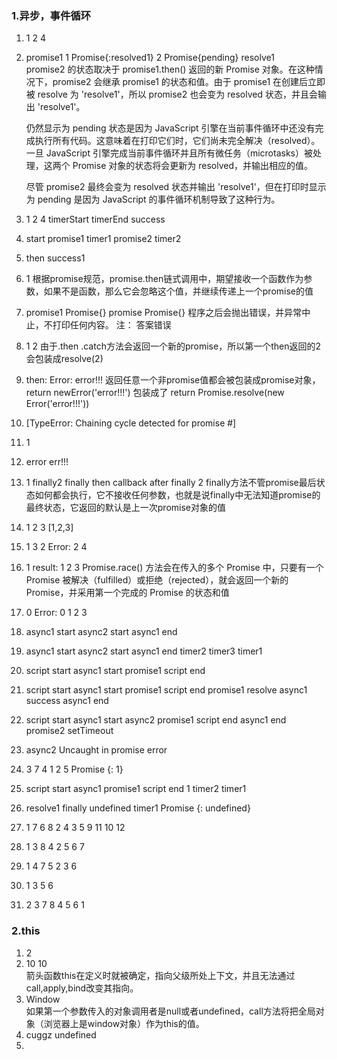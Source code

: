 ### 1.异步，事件循环
1. 1 2 4
2. promise1 1 Promise{<resolved>:resolved1} 2 Promise{pending} resolve1  
   promise2 的状态取决于 promise1.then() 返回的新 Promise 对象。在这种情况下，promise2 会继承 promise1 的状态和值。由于 promise1 在创建后立即被 resolve 为 'resolve1'，所以 promise2 也会变为 resolved 状态，并且会输出 'resolve1'。

   仍然显示为 pending 状态是因为 JavaScript 引擎在当前事件循环中还没有完成执行所有代码。这意味着在打印它们时，它们尚未完全解决（resolved）。一旦 JavaScript 引擎完成当前事件循环并且所有微任务（microtasks）被处理，这两个 Promise 对象的状态将会更新为 resolved，并输出相应的值。

   尽管 promise2 最终会变为 resolved 状态并输出 'resolve1'，但在打印时显示为 pending 是因为 JavaScript 的事件循环机制导致了这种行为。
3. 1 2 4 timerStart timerEnd success
4. start promise1 timer1 promise2 timer2
5. then success1
6. 1
   根据promise规范，promise.then链式调用中，期望接收一个函数作为参数，如果不是函数，那么它会忽略这个值，并继续传递上一个promise的值
7. promise1 Promise{<pending>} promise Promise{<pending>}
   程序之后会抛出错误，并异常中止，不打印任何内容。 注： 答案错误
8. 1 2
   由于.then .catch方法会返回一个新的promise，所以第一个then返回的2会包装成resolve(2)
9.  then: Error: error!!!
    返回任意一个非promise值都会被包装成promise对象，return newError('error!!!') 包装成了 return Promise.resolve(new Error('error!!!'))
10. [TypeError: Chaining cycle detected for promise #<Promise>]
11. 1
12. error err!!!
13. 1 finally2 finally then callback after finally 2
    finally方法不管promise最后状态如何都会执行，它不接收任何参数，也就是说finally中无法知道promise的最终状态，它返回的默认是上一次promise对象的值
14. 1 2 3 [1,2,3]
15. 1 3 2 Error: 2 4
16. 1 result: 1 2 3 
    Promise.race() 方法会在传入的多个 Promise 中，只要有一个 Promise 被解决（fulfilled）或拒绝（rejected），就会返回一个新的 Promise，并采用第一个完成的 Promise 的状态和值
17. 0 Error: 0 1 2 3
18. async1 start async2 start async1 end
19. async1 start async2 start async1 end timer2 timer3 timer1
20. script start async1 start promise1 script end
21. script start async1 start promise1 script end promise1 resolve async1 success async1 end
22. script start async1 start async2 promise1 script end async1 end promise2 setTimeout
23. async2 Uncaught in promise error
24. 3 7 4 1 2 5  Promise {<resolved>: 1}
25. script start async1 promise1 script end 1 timer2 timer1
26. resolve1 finally undefined timer1 Promise {<resolved>: undefined}
27. 1 7 6 8 2 4 3 5 9 11 10 12
28. 1 3 8 4 2 5 6 7 
29. 1 4 7 5 2 3 6
30. 1 3 5 6 
31. 2 3 7 8 4 5 6 1

### 2.this
1. 2
2. 10 10  
   箭头函数this在定义时就被确定，指向父级所处上下文，并且无法通过call,apply,bind改变其指向。
3. Window  
   如果第⼀个参数传⼊的对象调⽤者是null或者undefined，call⽅法将把全局对象（浏览器上是window对象）作为this的值。
4. cuggz undefined
5. 